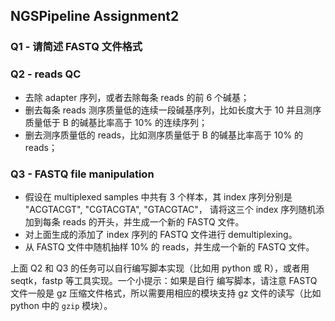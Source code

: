 ## NGSPipeline Assignment2

### Q1 - 请简述 FASTQ 文件格式

### Q2 - reads QC

- 去除 adapter 序列，或者去除每条 reads 的前 6 个碱基；
- 删去每条 reads 测序质量低的连续一段碱基序列，比如长度大于 10 并且测序质量低于 B 的碱基比率高于 10% 的连续序列；
- 删去测序质量低的 reads，比如测序质量低于 B 的碱基比率高于 10% 的 reads；

### Q3 - FASTQ file manipulation

- 假设在 multiplexed samples 中共有 3 个样本，其 index 序列分别是 "ACGTACGT", "CGTACGTA", "GTACGTAC"，
  请将这三个 index 序列随机添加到每条 reads 的开头，并生成一个新的 FASTQ 文件。
- 对上面生成的添加了 index 序列的 FASTQ 文件进行 demultiplexing。
- 从 FASTQ 文件中随机抽样 10% 的 reads，并生成一个新的 FASTQ 文件。

上面 Q2 和 Q3 的任务可以自行编写脚本实现（比如用 python 或 R），或者用 seqtk，fastp 等工具实现。一个小提示：如果是自行
编写脚本，请注意 FASTQ 文件一般是 gz 压缩文件格式，所以需要用相应的模块支持 gz 文件的读写（比如 python 中的 `gzip`
模块）。
